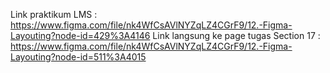 Link praktikum LMS : https://www.figma.com/file/nk4WfCsAVlNYZqLZ4CGrF9/12.-Figma-Layouting?node-id=429%3A4146
Link langsung ke page tugas Section 17 : https://www.figma.com/file/nk4WfCsAVlNYZqLZ4CGrF9/12.-Figma-Layouting?node-id=511%3A4015
